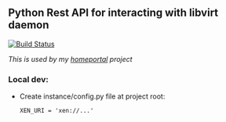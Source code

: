 ## Python Rest API for interacting with libvirt daemon

[![Build Status](https://travis-ci.org/dariusbakunas/pyvirt-api.svg?branch=master)](https://travis-ci.org/dariusbakunas/pyvirt-api)

*This is used by my [homeportal](https://github.com/dariusbakunas/homeportal) project*

### Local dev:

* Create instance/config.py file at project root:

    ```
    XEN_URI = 'xen://...'
    ```